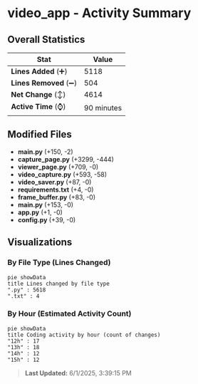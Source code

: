 # video_app - Activity Summary 

## Overall Statistics

| Stat                   | Value                                                             |
| ---------------------- | ----------------------------------------------------------------- |
| **Lines Added** (➕)   | 5118                                          |
| **Lines Removed** (➖) | 504                                        |
| **Net Change** (↕)    | 4614                |
| **Active Time** (⌚)   | 90 minutes |


## Modified Files
- **main.py** (+150, -2)
- **capture_page.py** (+3299, -444)
- **viewer_page.py** (+709, -0)
- **video_capture.py** (+593, -58)
- **video_saver.py** (+87, -0)
- **requirements.txt** (+4, -0)
- **frame_buffer.py** (+83, -0)
- **main.py** (+153, -0)
- **app.py** (+1, -0)
- **config.py** (+39, -0)

## Visualizations

### By File Type (Lines Changed)

```mermaid
pie showData
title Lines changed by file type
".py" : 5618
".txt" : 4
```

### By Hour (Estimated Activity Count)

```mermaid
pie showData
title Coding activity by hour (count of changes)
"12h" : 17
"13h" : 18
"14h" : 12
"15h" : 12
```


> **Last Updated:** 6/1/2025, 3:39:15 PM